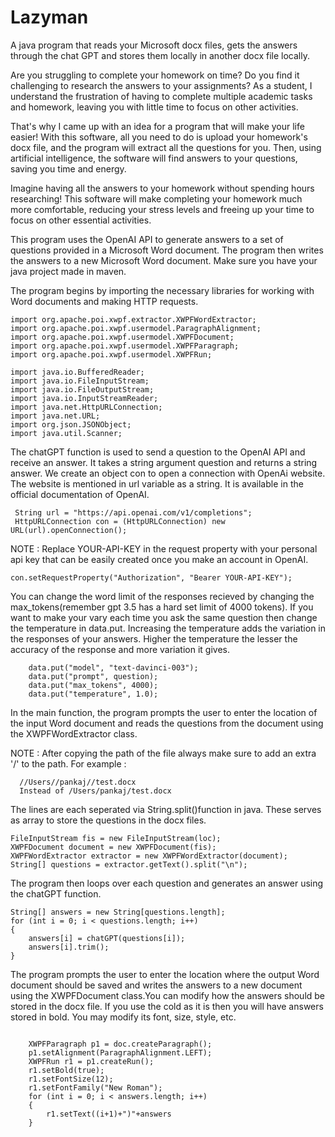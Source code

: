 # Lazyman
A java program that reads your Microsoft docx files, gets the answers through the chat GPT and stores them locally in another docx file locally.

Are you struggling to complete your homework on time? Do you find it challenging to research the answers to your assignments? As a student, I understand the frustration of having to complete multiple academic tasks and homework, leaving you with little time to focus on other activities.

That's why I came up with an idea for a program that will make your life easier! With this software, all you need to do is upload your homework's docx file, and the program will extract all the questions for you. Then, using artificial intelligence, the software will find answers to your questions, saving you time and energy.

Imagine having all the answers to your homework without spending hours researching! This software will make completing your homework much more comfortable, reducing your stress levels and freeing up your time to focus on other essential activities.

This program uses the OpenAI API to generate answers to a set of questions provided in a Microsoft Word document. The program then writes the answers to a new Microsoft Word document. Make sure you have your java project made in maven.

The program begins by importing the necessary libraries for working with Word documents and making HTTP requests.
```
import org.apache.poi.xwpf.extractor.XWPFWordExtractor;
import org.apache.poi.xwpf.usermodel.ParagraphAlignment;
import org.apache.poi.xwpf.usermodel.XWPFDocument;
import org.apache.poi.xwpf.usermodel.XWPFParagraph;
import org.apache.poi.xwpf.usermodel.XWPFRun;

import java.io.BufferedReader;
import java.io.FileInputStream;
import java.io.FileOutputStream;
import java.io.InputStreamReader;
import java.net.HttpURLConnection;
import java.net.URL;
import org.json.JSONObject;
import java.util.Scanner;

```
The chatGPT function is used to send a question to the OpenAI API and receive an answer. It takes a string argument question and returns a string answer.
We create an object con to open a connection with OpenAi website. The website is mentioned in url variable as a string. It is available in the official documentation of OpenAI.
```
 String url = "https://api.openai.com/v1/completions";
 HttpURLConnection con = (HttpURLConnection) new URL(url).openConnection();
```

NOTE : Replace YOUR-API-KEY in the request property with your personal api key that can be easily created once you make an account in OpenAI.
```
con.setRequestProperty("Authorization", "Bearer YOUR-API-KEY");
```


You can change the word limit of the responses recieved by changing the max_tokens(remember gpt 3.5 has a hard set limit of 4000 tokens). If you want to make your vary each time you ask the same question then change the temperature in data.put. Increasing the temperature adds the variation in the responses of your answers. Higher the temperature the lesser the accuracy of the response and more variation it gives.
```
    data.put("model", "text-davinci-003");
    data.put("prompt", question);
    data.put("max_tokens", 4000);
    data.put("temperature", 1.0);
```

In the main function, the program prompts the user to enter the location of the input Word document and reads the questions from the document using the XWPFWordExtractor class.

NOTE : After copying the path of the file always make sure to add an extra '/' to the path.
For example : 

```
  //Users//pankaj//test.docx
  Instead of /Users/pankaj/test.docx
```


The lines are each seperated via String.split()function in java. These serves as array to store the questions in the docx files.
```
FileInputStream fis = new FileInputStream(loc);
XWPFDocument document = new XWPFDocument(fis);
XWPFWordExtractor extractor = new XWPFWordExtractor(document);
String[] questions = extractor.getText().split("\n");

```

The program then loops over each question and generates an answer using the chatGPT function.
```
String[] answers = new String[questions.length];
for (int i = 0; i < questions.length; i++) 
{
    answers[i] = chatGPT(questions[i]);
    answers[i].trim();
}

```

The program prompts the user to enter the location where the output Word document should be saved and writes the answers to a new document using the XWPFDocument class.You can modify how the answers should be stored in the docx file. If you use the cold as it is then you will have answers stored in bold. You may modify its font, size, style, etc.

```

    XWPFParagraph p1 = doc.createParagraph();
    p1.setAlignment(ParagraphAlignment.LEFT);
    XWPFRun r1 = p1.createRun();
    r1.setBold(true);
    r1.setFontSize(12);
    r1.setFontFamily("New Roman");
    for (int i = 0; i < answers.length; i++) 
    {
        r1.setText((i+1)+")"+answers
    }
```
